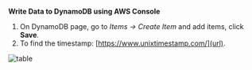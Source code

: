 **Write Data to DynamoDB using AWS Console**

1. On DynamoDB page, go to *Items -> Create Item* and add items, click **Save**.
2. To find the timestamp: [https://www.unixtimestamp.com/](url).

![table](https://user-images.githubusercontent.com/26769575/98445002-328fbd00-213b-11eb-8a9a-5803f1d4790d.JPG)
